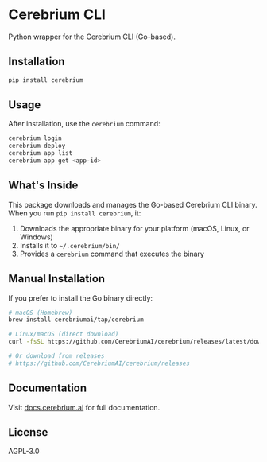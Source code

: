 # Cerebrium CLI

Python wrapper for the Cerebrium CLI (Go-based).

## Installation

```bash
pip install cerebrium
```

## Usage

After installation, use the `cerebrium` command:

```bash
cerebrium login
cerebrium deploy
cerebrium app list
cerebrium app get <app-id>
```

## What's Inside

This package downloads and manages the Go-based Cerebrium CLI binary. When you run `pip install cerebrium`, it:

1. Downloads the appropriate binary for your platform (macOS, Linux, or Windows)
2. Installs it to `~/.cerebrium/bin/`
3. Provides a `cerebrium` command that executes the binary

## Manual Installation

If you prefer to install the Go binary directly:

```bash
# macOS (Homebrew)
brew install cerebriumai/tap/cerebrium

# Linux/macOS (direct download)
curl -fsSL https://github.com/CerebriumAI/cerebrium/releases/latest/download/install.sh | sh

# Or download from releases
# https://github.com/CerebriumAI/cerebrium/releases
```

## Documentation

Visit [docs.cerebrium.ai](https://docs.cerebrium.ai) for full documentation.

## License

AGPL-3.0
